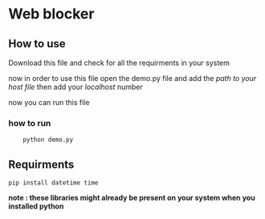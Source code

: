 # Web blocker

## How to use

Download this file and check for all the requirments in your system

now in order to use this file open the demo.py file and add the _path to your host file_ then add your _localhost_ number

now you can run this file

### how to run

        python demo.py

## Requirments

    pip install datetime time

**note : these libraries might already be present on your system when you installed python**
